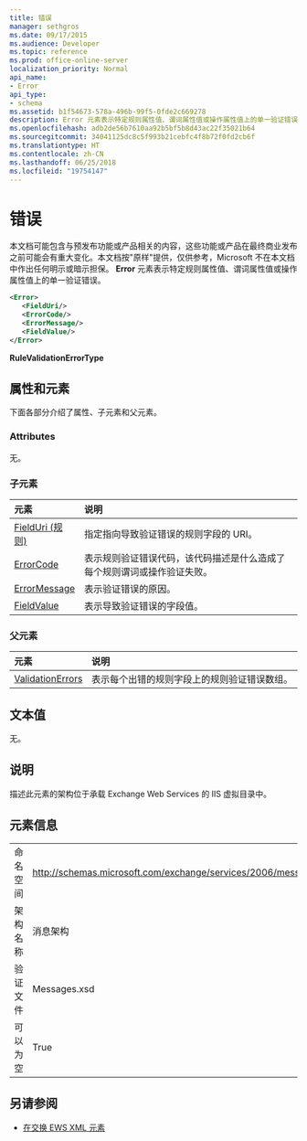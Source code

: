 ```yaml
---
title: 错误
manager: sethgros
ms.date: 09/17/2015
ms.audience: Developer
ms.topic: reference
ms.prod: office-online-server
localization_priority: Normal
api_name:
- Error
api_type:
- schema
ms.assetid: b1f54673-578a-496b-99f5-0fde2c669278
description: Error 元素表示特定规则属性值、谓词属性值或操作属性值上的单一验证错误。
ms.openlocfilehash: adb2de56b7610aa92b5bf5b8d43ac22f35021b64
ms.sourcegitcommit: 34041125dc8c5f993b21cebfc4f8b72f0fd2cb6f
ms.translationtype: HT
ms.contentlocale: zh-CN
ms.lasthandoff: 06/25/2018
ms.locfileid: "19754147"
---
```

# <a name="error"></a>错误

本文档可能包含与预发布功能或产品相关的内容，这些功能或产品在最终商业发布之前可能会有重大变化。本文档按"原样"提供，仅供参考，Microsoft 不在本文档中作出任何明示或暗示担保。 **Error** 元素表示特定规则属性值、谓词属性值或操作属性值上的单一验证错误。 
  
```XML
<Error>
   <FieldUri/>
   <ErrorCode/>
   <ErrorMessage/>
   <FieldValue/>
</Error>
```

 **RuleValidationErrorType**
## <a name="attributes-and-elements"></a>属性和元素

下面各部分介绍了属性、子元素和父元素。
  
### <a name="attributes"></a>Attributes

无。
  
### <a name="child-elements"></a>子元素

|**元素**|**说明**|
|:-----|:-----|
|[FieldUri (规则)](fielduri-rule.md) <br/> |指定指向导致验证错误的规则字段的 URI。  <br/> |
|[ErrorCode](errorcode.md) <br/> |表示规则验证错误代码，该代码描述是什么造成了每个规则谓词或操作验证失败。  <br/> |
|[ErrorMessage](errormessage.md) <br/> |表示验证错误的原因。  <br/> |
|[FieldValue](fieldvalue.md) <br/> |表示导致验证错误的字段值。  <br/> |
   
### <a name="parent-elements"></a>父元素

|**元素**|**说明**|
|:-----|:-----|
|[ValidationErrors](validationerrors.md) <br/> |表示每个出错的规则字段上的规则验证错误数组。  <br/> |
   
## <a name="text-value"></a>文本值

无。
  
## <a name="remarks"></a>说明

描述此元素的架构位于承载 Exchange Web Services 的 IIS 虚拟目录中。
  
## <a name="element-information"></a>元素信息

|||
|:-----|:-----|
|命名空间  <br/> |http://schemas.microsoft.com/exchange/services/2006/messages  <br/> |
|架构名称  <br/> |消息架构  <br/> |
|验证文件  <br/> |Messages.xsd  <br/> |
|可以为空  <br/> |True  <br/> |
   
## <a name="see-also"></a>另请参阅



- [在交换 EWS XML 元素](ews-xml-elements-in-exchange.md)

